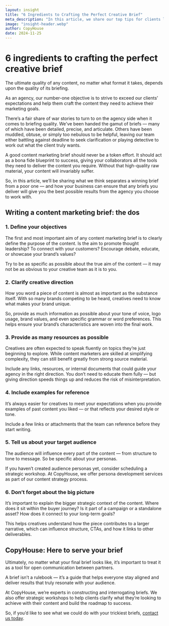 ```yaml
---
layout: insight
title: "6 Ingredients to Crafting the Perfect Creative Brief"
meta_description: "In this article, we share our top tips for clients looking to craft a genuinely useful brief for the content marketers they choose to work with."
image: "insight-header.webp"
author: CopyHouse
date: 2024-11-25
---
```


# 6 ingredients to crafting the perfect creative brief

The ultimate quality of any content, no matter what format it takes, depends upon the quality of its briefing.

As an agency, our number-one objective is to strive to exceed our clients’ expectations and help them craft the content they need to achieve their marketing goals.

There’s a fair share of war stories to turn to on the agency side when it comes to briefing quality. We've been handed the gamut of briefs — many of which have been detailed, precise, and articulate. Others have been muddled, obtuse, or simply too nebulous to be helpful, leaving our team either battling against deadline to seek clarification or playing detective to work out what the client truly wants.

A good content marketing brief should never be a token effort. It should act as a bona fide blueprint to success, giving your collaborators all the tools they need to deliver the content you require. Without that high-quality raw material, your content will invariably suffer.

So, in this article, we’ll be sharing what we think separates a winning brief from a poor one — and how your business can ensure that any briefs you deliver will give you the best possible results from the agency you choose to work with.

## Writing a content marketing brief: the dos

### 1. Define your objectives

The first and most important aim of any content marketing brief is to clearly define the purpose of the content. Is the aim to promote thought leadership? To connect with your customers? Encourage debate, educate, or showcase your brand’s values?

Try to be as specific as possible about the true aim of the content — it may not be as obvious to your creative team as it is to you.

### 2. Clarify creative direction

How you word a piece of content is almost as important as the substance itself. With so many brands competing to be heard, creatives need to know what makes your brand unique.

So, provide as much information as possible about your tone of voice, logo usage, brand values, and even specific grammar or word preferences. This helps ensure your brand’s characteristics are woven into the final work.

### 3. Provide as many resources as possible

Creatives are often expected to speak fluently on topics they’re just beginning to explore. While content marketers are skilled at simplifying complexity, they can still benefit greatly from strong source material.

Include any links, resources, or internal documents that could guide your agency in the right direction. You don’t need to educate them fully — but giving direction speeds things up and reduces the risk of misinterpretation.

### 4. Include examples for reference

It’s always easier for creatives to meet your expectations when you provide examples of past content you liked — or that reflects your desired style or tone.

Include a few links or attachments that the team can reference before they start writing.

### 5. Tell us about your target audience

The audience will influence every part of the content — from structure to tone to message. So be specific about your personas.

If you haven’t created audience personas yet, consider scheduling a strategic workshop. At CopyHouse, we offer persona development services as part of our content strategy process.

### 6. Don’t forget about the big picture

It’s important to explain the bigger strategic context of the content. Where does it sit within the buyer journey? Is it part of a campaign or a standalone asset? How does it connect to your long-term goals?

This helps creatives understand how the piece contributes to a larger narrative, which can influence structure, CTAs, and how it links to other deliverables.

## CopyHouse: Here to serve your brief

Ultimately, no matter what your final brief looks like, it’s important to treat it as a tool for open communication between partners.

A brief isn’t a rulebook — it’s a guide that helps everyone stay aligned and deliver results that truly resonate with your audience.

At CopyHouse, we’re experts in constructing and interrogating briefs. We also offer strategic workshops to help clients clarify what they’re looking to achieve with their content and build the roadmap to success.

So, if you’d like to see what we could do with your trickiest briefs, [contact us today](https://www.copyhouse.io/contact).

